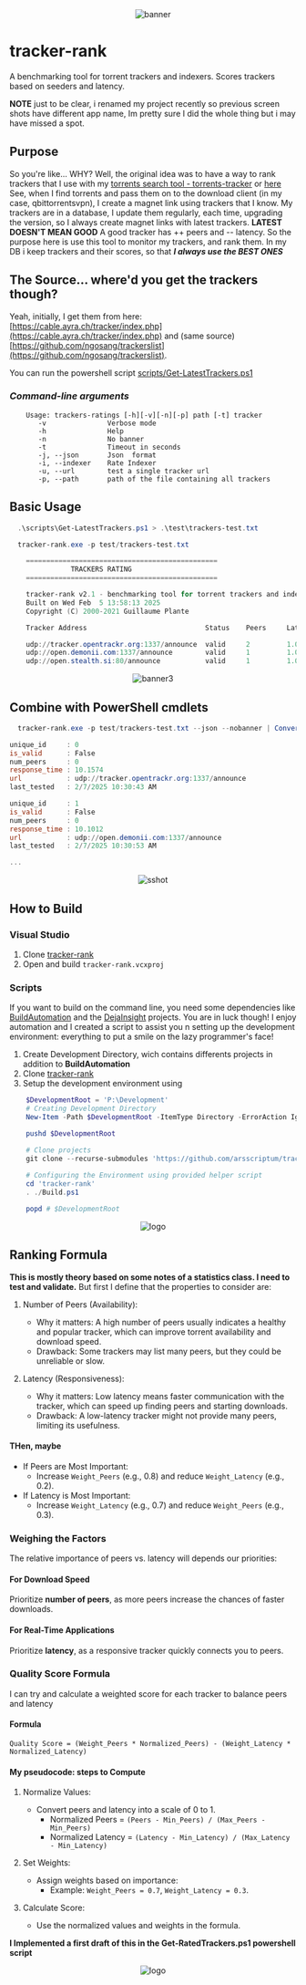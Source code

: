 <center><img src="doc/img/tracker_rank_banner.png" alt="banner"></center>

# tracker-rank

A benchmarking tool for torrent trackers and indexers. Scores trackers based on seeders  and latency.

**NOTE** just to be clear, i renamed my project recently so previous screen shots have different app name, Im pretty sure I did the whole  thing but i may have missed a spot.

## Purpose

So you're like...  WHY? Well, the original idea was to have a way to rank trackers that I use with my [torrents search tool - torrents-tracker](https://github.com/arsscriptum/torrents-tracker) or [here](https://github.com/arsscriptum/torrents-tracker-data) See, when I find torrents and pass them on to the download client (in my case, qbittorrentsvpn), I create a magnet link using trackers that I know. My trackers are in a database, I update them regularly, each time, upgrading the version, so I always create magnet links with latest trackers. **LATEST DOESN'T MEAN GOOD** A good tracker has ++ peers and -- latency. So the purpose here is use this tool to monitor my trackers, and rank them. In my DB i keep trackers and  their scores, so that ***I always use the  BEST ONES***

## The Source... where'd you get the trackers though?

Yeah, initially, I get them from here: [https://cable.ayra.ch/tracker/index.php](https://cable.ayra.ch/tracker/index.php) and (same source) [https://github.com/ngosang/trackerslist](https://github.com/ngosang/trackerslist).

You can run the powershell script [scripts/Get-LatestTrackers.ps1](scripts/Get-LatestTrackers.ps1)

### ***Command-line arguments***

```
    Usage: trackers-ratings [-h][-v][-n][-p] path [-t] tracker
       -v               Verbose mode
       -h               Help
       -n               No banner
       -t               Timeout in seconds
       -j, --json       Json  format
       -i, --indexer    Rate Indexer
       -u, --url        test a single tracker url
       -p, --path       path of the file containing all trackers
```

## Basic Usage

```powershell
  .\scripts\Get-LatestTrackers.ps1 > .\test\trackers-test.txt

  tracker-rank.exe -p test/trackers-test.txt 

    ===============================================
               TRACKERS RATING
    ===============================================

    tracker-rank v2.1 - benchmarking tool for torrent trackers and indexers
    Built on Wed Feb  5 13:58:13 2025
    Copyright (C) 2000-2021 Guillaume Plante

    Tracker Address                             Status    Peers     Latency             Details

    udp://tracker.opentrackr.org:1337/announce  valid     2         1.015604 seconds    Valid response
    udp://open.demonii.com:1337/announce        valid     1         1.007515 seconds    Valid response
    udp://open.stealth.si:80/announce           valid     1         1.014596 seconds    Valid response
```
<center><img src="doc/img/shot2.png" alt="banner3"></center>


## Combine with PowerShell cmdlets

```powershell
  tracker-rank.exe -p test/trackers-test.txt --json --nobanner | ConvertFrom-Json

unique_id     : 0
is_valid      : False
num_peers     : 0
response_time : 10.1574
url           : udp://tracker.opentrackr.org:1337/announce
last_tested   : 2/7/2025 10:30:43 AM

unique_id     : 1
is_valid      : False
num_peers     : 0
response_time : 10.1012
url           : udp://open.demonii.com:1337/announce
last_tested   : 2/7/2025 10:30:53 AM

...

```
<center><img src="doc/img/sshot.png" alt="sshot"></center>


## How to Build

### Visual Studio

1. Clone [tracker-rank](https://github.com/arsscriptum/tracker-rank)
1. Open and build ```tracker-rank.vcxproj```

### Scripts

If you want to build on the command line, you need some dependencies like [BuildAutomation](https://github.com/arsscriptum/BuildAutomation) and the [DejaInsight](https://github.com/arsscriptum/DejaInsight) projects. You are in luck though! I enjoy automation and I created a script to assist you n setting up the development environment: everything to put a smile on the lazy programmer's face!

1. Create Development Directory, wich contains differents projects in addition to **BuildAutomation**
1. Clone [tracker-rank](https://github.com/arsscriptum/tracker-rank)
1. Setup the development environment using 

```powershell
    $DevelopmentRoot = 'P:\Development'
    # Creating Development Directory
    New-Item -Path $DevelopmentRoot -ItemType Directory -ErrorAction Ignore | Out-Null

    pushd $DevelopmentRoot

    # Clone projects
    git clone --recurse-submodules 'https://github.com/arsscriptum/tracker-rank.git'
 
 	# Configuring the Environment using provided helper script
 	cd 'tracker-rank'
 	. ./Build.ps1

	popd # $DevelopmentRoot
```


<center><img src="doc/img/build.gif" alt="logo"></center>


## Ranking Formula

**This is mostly theory based on some notes of a statistics class. I need to test and validate.** But first I define that the properties to consider are:

1. Number of Peers (Availability):
   - Why it matters: A high number of peers usually indicates a healthy and popular tracker, which can improve torrent availability and download speed.
   - Drawback: Some trackers may list many peers, but they could be unreliable or slow.

2. Latency (Responsiveness):
   - Why it matters: Low latency means faster communication with the tracker, which can speed up finding peers and starting downloads.
   - Drawback: A low-latency tracker might not provide many peers, limiting its usefulness.

#### THen, maybe

- If Peers are Most Important:
  - Increase `Weight_Peers` (e.g., 0.8) and reduce `Weight_Latency` (e.g., 0.2).
- If Latency is Most Important:
  - Increase `Weight_Latency` (e.g., 0.7) and reduce `Weight_Peers` (e.g., 0.3).


### Weighing the Factors

The relative importance of peers vs. latency will depends our priorities:

#### For Download Speed

Prioritize **number of peers**, as more peers increase the chances of faster downloads.

#### For Real-Time Applications

Prioritize **latency**, as a responsive tracker quickly connects you to peers.

### Quality Score Formula

I can try and calculate a weighted score for each tracker to balance peers and latency

#### Formula

```plaintext
Quality Score = (Weight_Peers * Normalized_Peers) - (Weight_Latency * Normalized_Latency)
```

#### My pseudocode: steps to Compute

1. Normalize Values:
   - Convert peers and latency into a scale of 0 to 1.
     - Normalized Peers = `(Peers - Min_Peers) / (Max_Peers - Min_Peers)`
     - Normalized Latency = `(Latency - Min_Latency) / (Max_Latency - Min_Latency)`

2. Set Weights:
   - Assign weights based on importance:
     - Example: `Weight_Peers = 0.7`, `Weight_Latency = 0.3`.

3. Calculate Score:
   - Use the normalized values and weights in the formula.

**I Implemented a first draft of this in the Get-RatedTrackers.ps1 powershell script**


<center><img src="doc/img/tracker_rank_logo1.png" alt="logo"></center>

